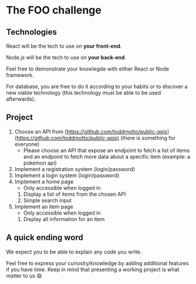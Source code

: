 # The FOO challenge
## Technologies

React will be the tech to use on **your front-end**.

Node.js will be the tech to use on **your back-end**.

Feel free to demonstrate your knowlegde with either React or Node framework.

For database, you are free to do it according to your habits or to discover a new viable technology (this technology must be able to be used afterwards).

## Project

1. Choose an API from [https://github.com/toddmotto/public-apis](https://github.com/toddmotto/public-apis) (there is something for everyone)
    - Please choose an API that expose an endpoint to fetch a list of items and an endpoint to fetch more data about a specific item (example: a pokemon api)
2. Implement a registration system (login/password)
3. Implement a login system (login/password)
4. Implement a home page
    - Only accessible when logged in
    1. Display a list of items from the chosen API
    2. Simple search input
5. Implement an item page
    - Only accessible when logged in
    1. Display all information for an item

## A quick ending word

We expect you to be able to explain any code you write.

Feel free to express your curiosity/knowledge by adding additional features if you have time. Keep in mind that presenting a working project is what matter to us 😄
